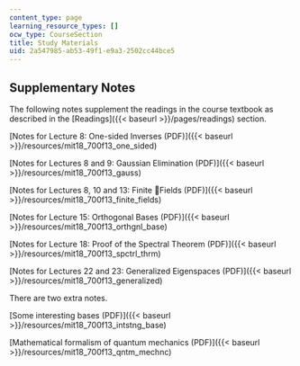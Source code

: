 ```yaml
---
content_type: page
learning_resource_types: []
ocw_type: CourseSection
title: Study Materials
uid: 2a547985-ab53-49f1-e9a3-2502cc44bce5
---
```


Supplementary Notes
-------------------

The following notes supplement the readings in the course textbook as described in the [Readings]({{< baseurl >}}/pages/readings) section.

[Notes for Lecture 8: One-sided Inverses (PDF)]({{< baseurl >}}/resources/mit18_700f13_one_sided)

[Notes for Lectures 8 and 9: Gaussian Elimination (PDF)]({{< baseurl >}}/resources/mit18_700f13_gauss)

[Notes for Lectures 8, 10 and 13: Finite Fields (PDF)]({{< baseurl >}}/resources/mit18_700f13_finite_fields)

[Notes for Lecture 15: Orthogonal Bases (PDF)]({{< baseurl >}}/resources/mit18_700f13_orthgnl_base)

[Notes for Lecture 18: Proof of the Spectral Theorem (PDF)]({{< baseurl >}}/resources/mit18_700f13_spctrl_thrm)

[Notes for Lectures 22 and 23: Generalized Eigenspaces (PDF)]({{< baseurl >}}/resources/mit18_700f13_generalized)

There are two extra notes.

[Some interesting bases (PDF)]({{< baseurl >}}/resources/mit18_700f13_intstng_base)

[Mathematical formalism of quantum mechanics (PDF)]({{< baseurl >}}/resources/mit18_700f13_qntm_mechnc)